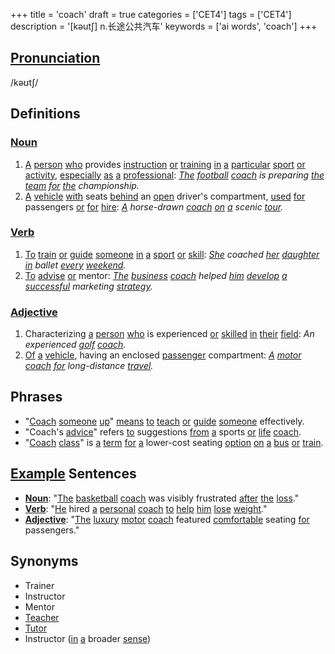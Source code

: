 +++
title = 'coach'
draft = true
categories = ['CET4']
tags = ['CET4']
description = '[kəut∫] n.长途公共汽车'
keywords = ['ai words', 'coach']
+++

## [Pronunciation](/en/post/pronunciation/)
/kəʊtʃ/

## Definitions
### [Noun](/en/post/noun/)
1. [A](/en/post/a/) [person](/en/post/person/) [who](/en/post/who/) provides [instruction](/en/post/instruction/) [or](/en/post/or/) [training](/en/post/training/) [in](/en/post/in/) [a](/en/post/a/) [particular](/en/post/particular/) [sport](/en/post/sport/) [or](/en/post/or/) [activity](/en/post/activity/), [especially](/en/post/especially/) [as](/en/post/as/) [a](/en/post/a/) [professional](/en/post/professional/): *[The](/en/post/the/) [football](/en/post/football/) [coach](/en/post/coach/) is preparing [the](/en/post/the/) [team](/en/post/team/) [for](/en/post/for/) [the](/en/post/the/) championship.*
2. [A](/en/post/a/) [vehicle](/en/post/vehicle/) [with](/en/post/with/) seats [behind](/en/post/behind/) an [open](/en/post/open/) driver's compartment, [used](/en/post/used/) [for](/en/post/for/) passengers [or](/en/post/or/) [for](/en/post/for/) [hire](/en/post/hire/): *[A](/en/post/a/) horse-drawn [coach](/en/post/coach/) [on](/en/post/on/) [a](/en/post/a/) scenic [tour](/en/post/tour/).*

### [Verb](/en/post/verb/)
1. [To](/en/post/to/) [train](/en/post/train/) [or](/en/post/or/) [guide](/en/post/guide/) [someone](/en/post/someone/) [in](/en/post/in/) [a](/en/post/a/) [sport](/en/post/sport/) [or](/en/post/or/) [skill](/en/post/skill/): *[She](/en/post/she/) coached [her](/en/post/her/) [daughter](/en/post/daughter/) [in](/en/post/in/) ballet [every](/en/post/every/) [weekend](/en/post/weekend/).*
2. [To](/en/post/to/) [advise](/en/post/advise/) [or](/en/post/or/) mentor: *[The](/en/post/the/) [business](/en/post/business/) [coach](/en/post/coach/) helped [him](/en/post/him/) [develop](/en/post/develop/) [a](/en/post/a/) [successful](/en/post/successful/) marketing [strategy](/en/post/strategy/).*

### [Adjective](/en/post/adjective/)
1. Characterizing [a](/en/post/a/) [person](/en/post/person/) [who](/en/post/who/) is experienced [or](/en/post/or/) [skilled](/en/post/skilled/) [in](/en/post/in/) [their](/en/post/their/) [field](/en/post/field/): *An experienced [golf](/en/post/golf/) [coach](/en/post/coach/).*
2. [Of](/en/post/of/) [a](/en/post/a/) [vehicle](/en/post/vehicle/), having an enclosed [passenger](/en/post/passenger/) compartment: *[A](/en/post/a/) [motor](/en/post/motor/) [coach](/en/post/coach/) [for](/en/post/for/) long-distance [travel](/en/post/travel/).*

## Phrases
- "[Coach](/en/post/coach/) [someone](/en/post/someone/) [up](/en/post/up/)" [means](/en/post/means/) [to](/en/post/to/) [teach](/en/post/teach/) [or](/en/post/or/) [guide](/en/post/guide/) [someone](/en/post/someone/) effectively.
- "Coach's [advice](/en/post/advice/)" refers [to](/en/post/to/) suggestions [from](/en/post/from/) [a](/en/post/a/) sports [or](/en/post/or/) [life](/en/post/life/) [coach](/en/post/coach/).
- "[Coach](/en/post/coach/) [class](/en/post/class/)" is [a](/en/post/a/) [term](/en/post/term/) [for](/en/post/for/) [a](/en/post/a/) lower-cost seating [option](/en/post/option/) [on](/en/post/on/) [a](/en/post/a/) [bus](/en/post/bus/) [or](/en/post/or/) [train](/en/post/train/).

## [Example](/en/post/example/) Sentences
- **[Noun](/en/post/noun/)**: "[The](/en/post/the/) [basketball](/en/post/basketball/) [coach](/en/post/coach/) was visibly frustrated [after](/en/post/after/) [the](/en/post/the/) [loss](/en/post/loss/)."
- **[Verb](/en/post/verb/)**: "[He](/en/post/he/) hired [a](/en/post/a/) [personal](/en/post/personal/) [coach](/en/post/coach/) [to](/en/post/to/) [help](/en/post/help/) [him](/en/post/him/) [lose](/en/post/lose/) [weight](/en/post/weight/)."
- **[Adjective](/en/post/adjective/)**: "[The](/en/post/the/) [luxury](/en/post/luxury/) [motor](/en/post/motor/) [coach](/en/post/coach/) featured [comfortable](/en/post/comfortable/) seating [for](/en/post/for/) passengers."

## Synonyms
- Trainer
- Instructor
- Mentor
- [Teacher](/en/post/teacher/)
- [Tutor](/en/post/tutor/)
- Instructor ([in](/en/post/in/) [a](/en/post/a/) broader [sense](/en/post/sense/))
